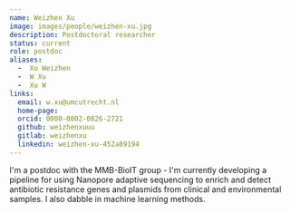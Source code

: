 ```yaml
---
name: Weizhen Xu
image: images/people/weizhen-xu.jpg
description: Postdoctoral researcher
status: current
role: postdoc
aliases:
  -  Xu Weizhen
  -  W Xu
  -  Xu W
links:
  email: w.xu@umcutrecht.nl
  home-page:
  orcid: 0000-0002-0826-2721
  github: weizhenxuuu
  gitlab: weizhenxu
  linkedin: weizhen-xu-452a89194
---
```


I'm a postdoc with the MMB-BioIT group - I'm currently developing a pipeline for using Nanopore adaptive sequencing to enrich and detect antibiotic resistance genes and plasmids from clinical and environmental samples. I also dabble in machine learning methods.
